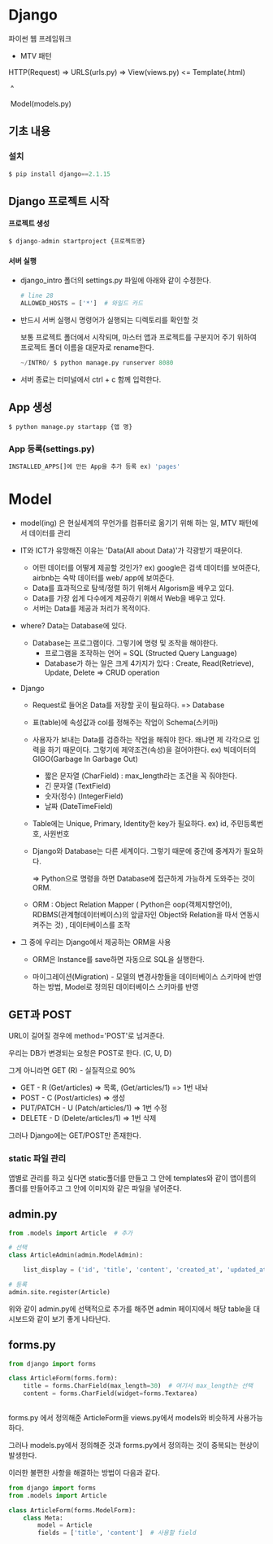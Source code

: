 # Django

파이썬 웹 프레임워크

- MTV 패턴

HTTP(Request)  => URLS(urls.py) => View(views.py) <= Template(<filename>.html) 

​                                                                          ^

​                                                             Model(models.py)  



## 기초 내용

### 설치

```python
$ pip install django==2.1.15
```



## Django 프로젝트 시작

#### 프로젝트 생성

```python
$ django-admin startproject {프로젝트명}
```

#### 서버 실행

- django_intro 폴더의 settings.py 파일에 아래와 같이 수정한다.

  ```python
  # line 28
  ALLOWED_HOSTS = ['*']  # 와일드 카드
  ```

- 반드시 서버 실행시 명령어가 실행되는 디렉토리를 확인할 것

  보통 프로젝트 폴더에서 시작되며, 마스터 앱과 프로젝트를 구분지어 주기 위하여 프로젝트 폴더 이름을 대문자로 rename한다.

  ```python
  ~/INTRO/ $ python manage.py runserver 8080
  ```

- 서버 종료는 터미널에서 ctrl + c 함께 입력한다.

  

## App 생성

```python
$ python manage.py startapp {앱 명}
```



### App 등록(settings.py)

```python
INSTALLED_APPS[]에 만든 App을 추가 등록 ex) 'pages'
```



# Model

- model(ing) 은 현실세계의 무언가를 컴퓨터로 옮기기 위해 하는 일, MTV 패턴에서 데이터를 관리

- IT와 ICT가 유망해진 이유는 'Data(All about Data)'가 각광받기 때문이다.

  - 어떤 데이터를 어떻게 제공할 것인가? ex) google은 검색 데이터를 보여준다, airbnb는 숙박 데이터를 web/ app에 보여준다.
  - Data를 효과적으로 탐색/정렬 하기 위해서 Algorism을 배우고 있다.
  - Data를 가장 쉽게 다수에게 제공하기 위해서 Web을 배우고 있다.
  - 서버는 Data를 제공과 처리가 목적이다.

- where? Data는 Database에 있다.

  - Database는 프로그램이다. 그렇기에 명령 및 조작을 해야한다.
    - 프로그램을 조작하는 언어 = SQL (Structed Query Language)
    - Database가 하는 일은 크게 4가지가 있다 : Create, Read(Retrieve), Update, Delete => CRUD operation

- Django

  - Request로 들어온 Data를 저장할 곳이 필요하다. => Database
  - 표(table)에 속성값과 col를 정해주는 작업이 Schema(스키마)
  - 사용자가 보내는 Data를 검증하는 작업을 해줘야 한다. 왜냐면 제 각각으로 입력을 하기 때문이다. 그렇기에 제약조건(속성)을 걸어야한다. ex) 빅데이터의 GIGO(Garbage In Garbage Out)
    - 짧은 문자열 (CharField) : max_length라는 조건을 꼭 줘야한다.
    - 긴 문자열 (TextField) 
    - 숫자(정수) (IntegerField)
    - 날짜 (DateTimeField)

  - Table에는 Unique, Primary, Identity한 key가 필요하다.  ex) id, 주민등록번호, 사원번호

  - Django와 Database는 다른 세계이다. 그렇기 때문에 중간에 중계자가 필요하다.

    => Python으로 명령을 하면 Database에 접근하게 가능하게 도와주는 것이 ORM.

  - ORM : Object Relation Mapper ( Python은 oop(객체지향언어), RDBMS(관계형데이터베이스)의 앞글자인 Object와 Relation을 따서 연동시켜주는 것) , 데이터베이스를 조작
  
- 그 중에 우리는 Django에서 제공하는 ORM을 사용
    - ORM은 Instance를 save하면 자동으로 SQL을 실행한다.
    
  - 마이그레이션(Migration) - 모델의 변경사항들을 데이터베이스 스키마에 반영하는 방법, Model로 정의된 데이터베이스 스키마를 반영
  
    

## GET과 POST

 URL이 길어질 경우에 method='POST'로 넘겨준다.

우리는 DB가 변경되는 요청은 POST로 한다. (C, U, D)

그게 아니라면 GET (R) - 실질적으로 90%

- GET - R (Get/articles) => 목록, (Get/articles/1) => 1번 내놔
- POST - C (Post/articles) => 생성
- PUT/PATCH - U (Patch/articles/1) => 1번 수정
- DELETE - D (Delete/articles/1) => 1번 삭제

 그러나 Django에는 GET/POST만 존재한다.



### static 파일 관리

 앱별로 관리를 하고 싶다면 static폴더를 만들고 그 안에 templates와 같이 앱이름의 폴더를 만들어주고 그 안에 이미지와 같은 파일을 넣어준다. 



## admin.py

```python
from .models import Article  # 추가

# 선택
class ArticleAdmin(admin.ModelAdmin):

	list_display = ('id', 'title', 'content', 'created_at', 'updated_at',)

# 등록
admin.site.register(Article)
```



 위와 같이 admin.py에 선택적으로 추가를 해주면 admin 페이지에서 해당 table을 대시보드와 같이 보기 좋게 나타난다.



## forms.py

```python
from django import forms

class ArticleForm(forms.form):
    title = forms.CharField(max_length=30)  # 여기서 max_length는 선택
    content = forms.CharField(widget=forms.Textarea)
    
```



 forms.py 에서 정의해준 ArticleForm을 views.py에서 models와 비슷하게 사용가능하다.

그러나 models.py에서 정의해준 것과 forms.py에서 정의하는 것이 중복되는 현상이 발생한다.

이러한 불편한 사항을 해결하는 방법이 다음과 같다.



```python
from django import forms
from .models import Article

class ArticleForm(forms.ModelForm):
	class Meta:
		model = Article
        fields = ['title', 'content']  # 사용할 field
```

